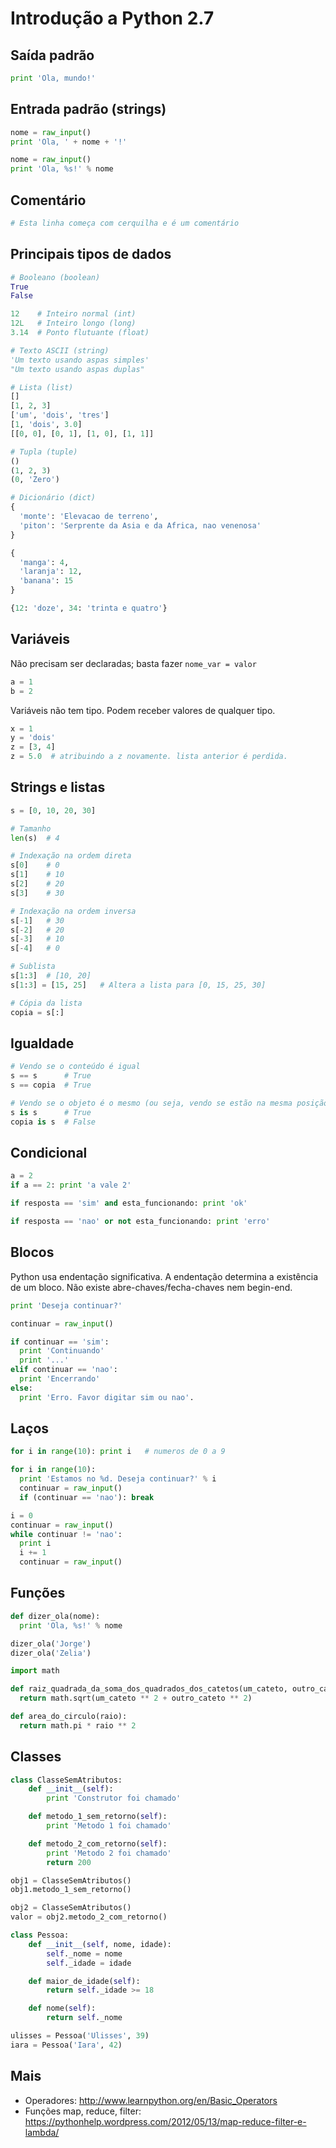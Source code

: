 # Introdução a Python 2.7

## Saída padrão
```python
print 'Ola, mundo!'
```

## Entrada padrão (strings)
```python
nome = raw_input()
print 'Ola, ' + nome + '!'
```

```python
nome = raw_input()
print 'Ola, %s!' % nome
```

## Comentário
```python
# Esta linha começa com cerquilha e é um comentário
```

## Principais tipos de dados
```python
# Booleano (boolean)
True
False

12    # Inteiro normal (int)
12L   # Inteiro longo (long)
3.14  # Ponto flutuante (float)

# Texto ASCII (string)
'Um texto usando aspas simples'
"Um texto usando aspas duplas"

# Lista (list)
[]
[1, 2, 3]
['um', 'dois', 'tres']
[1, 'dois', 3.0]
[[0, 0], [0, 1], [1, 0], [1, 1]]

# Tupla (tuple)
()
(1, 2, 3)
(0, 'Zero')

# Dicionário (dict)
{
  'monte': 'Elevacao de terreno',
  'piton': 'Serprente da Asia e da Africa, nao venenosa'
}

{
  'manga': 4,
  'laranja': 12,
  'banana': 15
}

{12: 'doze', 34: 'trinta e quatro'}
```

## Variáveis
Não precisam ser declaradas; basta fazer ```nome_var = valor```
```python
a = 1
b = 2
```

Variáveis não tem tipo. Podem receber valores de qualquer tipo.
```python
x = 1
y = 'dois'
z = [3, 4]
z = 5.0  # atribuindo a z novamente. lista anterior é perdida.
```

## Strings e listas
```python
s = [0, 10, 20, 30]

# Tamanho
len(s)  # 4

# Indexação na ordem direta
s[0]    # 0
s[1]    # 10
s[2]    # 20
s[3]    # 30

# Indexação na ordem inversa
s[-1]   # 30
s[-2]   # 20
s[-3]   # 10
s[-4]   # 0

# Sublista
s[1:3]  # [10, 20]
s[1:3] = [15, 25]   # Altera a lista para [0, 15, 25, 30]

# Cópia da lista
copia = s[:]
```

## Igualdade
```python
# Vendo se o conteúdo é igual
s == s      # True
s == copia  # True

# Vendo se o objeto é o mesmo (ou seja, vendo se estão na mesma posição de memória)
s is s      # True
copia is s  # False
```

## Condicional
```python
a = 2
if a == 2: print 'a vale 2'
```
```python
if resposta == 'sim' and esta_funcionando: print 'ok'
```
```python
if resposta == 'nao' or not esta_funcionando: print 'erro'
```

## Blocos
Python usa endentação significativa. A endentação determina a existência de um bloco. Não existe abre-chaves/fecha-chaves nem begin-end.

```python
print 'Deseja continuar?'

continuar = raw_input()

if continuar == 'sim':
  print 'Continuando'
  print '...'
elif continuar == 'nao':
  print 'Encerrando'
else:
  print 'Erro. Favor digitar sim ou nao'.
```

## Laços
```python
for i in range(10): print i   # numeros de 0 a 9
```

```python
for i in range(10):
  print 'Estamos no %d. Deseja continuar?' % i
  continuar = raw_input()
  if (continuar == 'nao'): break
```

```python
i = 0
continuar = raw_input()
while continuar != 'nao':
  print i
  i += 1
  continuar = raw_input()
```

## Funções
```python
def dizer_ola(nome):
  print 'Ola, %s!' % nome

dizer_ola('Jorge')
dizer_ola('Zelia')
```

```python
import math

def raiz_quadrada_da_soma_dos_quadrados_dos_catetos(um_cateto, outro_cateto):
  return math.sqrt(um_cateto ** 2 + outro_cateto ** 2)

def area_do_circulo(raio):
  return math.pi * raio ** 2
```

## Classes
```python
class ClasseSemAtributos:
    def __init__(self):
        print 'Construtor foi chamado'

    def metodo_1_sem_retorno(self):
        print 'Metodo 1 foi chamado'

    def metodo_2_com_retorno(self):
        print 'Metodo 2 foi chamado'
        return 200

obj1 = ClasseSemAtributos()
obj1.metodo_1_sem_retorno()

obj2 = ClasseSemAtributos()
valor = obj2.metodo_2_com_retorno()
```

```python
class Pessoa:
    def __init__(self, nome, idade):
        self._nome = nome
        self._idade = idade

    def maior_de_idade(self):
        return self._idade >= 18

    def nome(self):
        return self._nome

ulisses = Pessoa('Ulisses', 39)
iara = Pessoa('Iara', 42)
```

## Mais
- Operadores: http://www.learnpython.org/en/Basic_Operators
- Funções map, reduce, filter: https://pythonhelp.wordpress.com/2012/05/13/map-reduce-filter-e-lambda/
